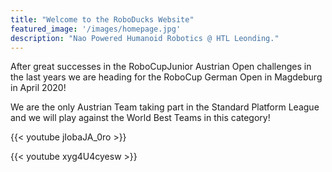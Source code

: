 ```yaml
---
title: "Welcome to the RoboDucks Website"
featured_image: '/images/homepage.jpg'
description: "Nao Powered Humanoid Robotics @ HTL Leonding."
---
```

After great successes in  the RoboCupJunior Austrian Open challenges in the last years we are heading for the RoboCup German Open in Magdeburg in April 2020!

We are the only Austrian Team taking part in the Standard Platform League and we will play against the World Best Teams in this category!

{{< youtube jIobaJA_0ro >}}

{{< youtube xyg4U4cyesw >}}
